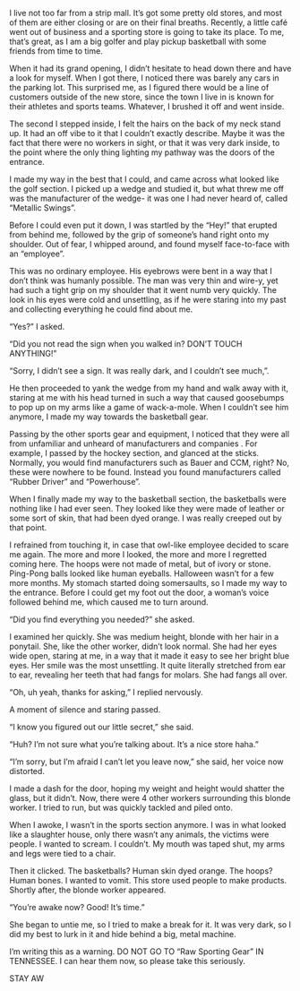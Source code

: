 I live not too far from a strip mall. It’s got some pretty old stores, and most of them are either closing or are on their final breaths. Recently, a little café went out of business and a sporting store is going to take its place. To me, that’s great, as I am a big golfer and play pickup basketball with some friends from time to time. 

When it had its grand opening, I didn’t hesitate to head down there and have a look for myself. When I got there, I noticed there was barely any cars in the parking lot. This surprised me, as I figured there would be a line of customers outside of the new store, since the town I live in is known for their athletes and sports teams. Whatever, I brushed it off and went inside. 

The second I stepped inside, I felt the hairs on the back of my neck stand up. It had an off vibe to it that I couldn’t exactly describe. Maybe it was the fact that there were no workers in sight, or that it was very dark inside, to the point where the only thing lighting my pathway was the doors of the entrance. 

I made my way in the best that I could, and came across what looked like the golf section. I picked up a wedge and studied it, but what threw me off was the manufacturer of the wedge- it was one I had never heard of, called “Metallic Swings”. 

Before I could even put it down, I was startled by the “Hey!” that erupted from behind me, followed by the grip of someone’s hand right onto my shoulder. Out of fear, I whipped around, and found myself face-to-face with an “employee”. 

This was no ordinary employee. His eyebrows were bent in a way that I don’t think was humanly possible. The man was very thin and wire-y, yet had such a tight grip on my shoulder that it went numb very quickly. The look in his eyes were cold and unsettling, as if he were staring into my past and collecting everything he could find about me. 

“Yes?” I asked. 

“Did you not read the sign when you walked in? DON’T TOUCH ANYTHING!”

“Sorry, I didn’t see a sign. It was really dark, and I couldn’t see much,”.

He then proceeded to yank the wedge from my hand and walk away with it, staring at me with his head turned in such a way that caused goosebumps to pop up on my arms like a game of wack-a-mole. When I couldn’t see him anymore, I made my way towards the basketball gear. 

Passing by the other sports gear and equipment, I noticed that they were all from unfamiliar and unheard of manufacturers and companies . For example, I passed by the hockey section, and glanced at the sticks. Normally, you would find manufacturers such as Bauer and CCM, right? No, these were nowhere to be found. Instead you found manufacturers called “Rubber Driver” and “Powerhouse”. 

When I finally made my way to the basketball section, the basketballs were nothing like I had ever seen. They looked like they were made of leather or some sort of skin, that had been dyed orange. I was really creeped out by that point.

I refrained from touching it, in case that owl-like employee decided to scare me again. The more and more I looked, the more and more I regretted coming here. The hoops were not made of metal, but of ivory or stone. Ping-Pong balls looked like human eyeballs. Halloween wasn’t for a few more months. My stomach started doing somersaults, so I made my way to the entrance. Before I could get my foot out the door, a woman’s voice followed behind me, which caused me to turn around. 

“Did you find everything you needed?” she asked. 

I examined her quickly. She was medium height, blonde with her hair in a ponytail. She, like the other worker, didn’t look normal. She had her eyes wide open, staring at me, in a way that it made it easy to see her bright blue eyes. Her smile was the most unsettling. It quite literally stretched from ear to ear, revealing her teeth that had fangs for molars. She had fangs all over. 

“Oh, uh yeah, thanks for asking,” I replied nervously. 

A moment of silence and staring passed.

“I know you figured out our little secret,” she said. 

“Huh? I’m not sure what you’re talking about. It’s a nice store haha.”

“I’m sorry, but I’m afraid I can’t let you leave now,” she said, her voice now distorted. 

I made a dash for the door, hoping my weight and height would shatter the glass, but it didn’t. Now, there were 4 other workers surrounding this blonde worker. I tried to run, but was quickly tackled and piled onto.

When I awoke, I wasn’t in the sports section anymore. I was in what looked like a slaughter house, only there wasn’t any animals, the victims were people. I wanted to scream. I couldn’t. My mouth was taped shut, my arms and legs were tied to a chair. 

Then it clicked. The basketballs? Human skin dyed orange. The hoops? Human bones. I wanted to vomit. This store used people to make products. Shortly after, the blonde worker appeared.

“You’re awake now? Good! It’s time.” 

She began to untie me, so I tried to make a break for it. It was very dark, so I did my best to lurk in it and hide behind a big, metal machine. 

I’m writing this as a warning. DO NOT GO TO “Raw Sporting Gear” IN TENNESSEE. I can hear them now, so please take this seriously. 

STAY AW